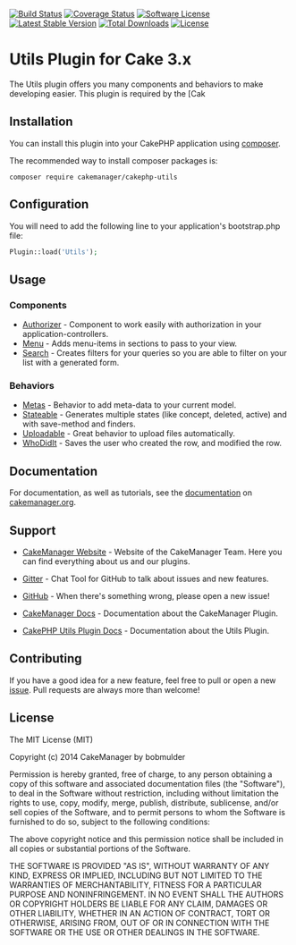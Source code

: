 
[![Build Status](https://travis-ci.org/cakemanager/cakephp-utils.svg?branch=1.0)](https://travis-ci.org/cakemanager/cakephp-utils)
[![Coverage Status](https://coveralls.io/repos/cakemanager/cakephp-utils/badge.svg?branch=1.0)](https://coveralls.io/r/cakemanager/cakephp-utils?branch=1.0)
[![Software License](https://img.shields.io/badge/license-MIT-brightgreen.svg?style=flat-square)](LICENSE)
[![Latest Stable Version](https://poser.pugx.org/cakemanager/cakephp-utils/v/stable.svg)](https://packagist.org/packages/cakemanager/cakephp-utils) 
[![Total Downloads](https://poser.pugx.org/cakemanager/cakephp-utils/downloads.svg)](https://packagist.org/packages/cakemanager/cakephp-utils) 
[![License](https://poser.pugx.org/cakemanager/cakephp-utils/license.svg)](https://packagist.org/packages/cakemanager/cakephp-utils)

Utils Plugin for Cake 3.x
=========================

The Utils plugin offers you many components and behaviors to make developing easier. This plugin is required by the [Cak

Installation
------------

You can install this plugin into your CakePHP application using [composer](http://getcomposer.org).

The recommended way to install composer packages is:

```
composer require cakemanager/cakephp-utils
```

## Configuration

You will need to add the following line to your application's bootstrap.php file:

```php
Plugin::load('Utils');
```

Usage
-----

### Components

- [Authorizer](http://cakemanager.org/docs/utils/1.0/components/authorizer/) - Component to work easily with authorization in your application-controllers.
- [Menu](http://cakemanager.org/docs/utils/1.0/components/menu/) - Adds menu-items in sections to pass to your view.
- [Search](http://cakemanager.org/docs/utils/1.0/components/search/) - Creates filters for your queries so you are able to filter on your list with a generated form.

### Behaviors

- [Metas](http://cakemanager.org/docs/utils/1.0/behaviors/metas/) - Behavior to add meta-data to your current model.
- [Stateable](http://cakemanager.org/docs/utils/1.0/behaviors/stateable/) - Generates multiple states (like concept, deleted, active) and with save-method and finders.
- [Uploadable](http://cakemanager.org/docs/utils/1.0/behaviors/uploadable/) - Great behavior to upload files automatically.
- [WhoDidIt](http://cakemanager.org/docs/utils/1.0/behaviors/whodidit/) - Saves the user who created the row, and modified the row.

Documentation
-------------

For documentation, as well as tutorials, see the [documentation](http://cakemanager.org/docs/utils/1.0/) on [cakemanager.org](http://cakemanager.org).

Support
-------

- [CakeManager Website](http://cakemanager.org/) - Website of the CakeManager Team. Here you can find everything about us and our plugins.

- [Gitter](https://gitter.im/cakemanager/cakephp-cakemanager) - Chat Tool for GitHub to talk about issues and new features.

- [GitHub](https://github.com/cakemanager/cakephp-utils/issues) - When there's something wrong, please open a new issue!

- [CakeManager Docs](http://cakemanager.org/docs/1.0/) - Documentation about the CakeManager Plugin.

- [CakePHP Utils Plugin Docs](http://cakemanager.org/docs/utils/1.0/) - Documentation about the Utils Plugin.


Contributing
------------

If you have a good idea for a new feature, feel free to pull or open a new  [issue](https://github.com/cakemanager/cakephp-utils/issues). Pull requests are always more than welcome!

License
-------

The MIT License (MIT)

Copyright (c) 2014 CakeManager by bobmulder

Permission is hereby granted, free of charge, to any person obtaining a copy
of this software and associated documentation files (the "Software"), to deal
in the Software without restriction, including without limitation the rights
to use, copy, modify, merge, publish, distribute, sublicense, and/or sell
copies of the Software, and to permit persons to whom the Software is
furnished to do so, subject to the following conditions:

The above copyright notice and this permission notice shall be included in all
copies or substantial portions of the Software.

THE SOFTWARE IS PROVIDED "AS IS", WITHOUT WARRANTY OF ANY KIND, EXPRESS OR
IMPLIED, INCLUDING BUT NOT LIMITED TO THE WARRANTIES OF MERCHANTABILITY,
FITNESS FOR A PARTICULAR PURPOSE AND NONINFRINGEMENT. IN NO EVENT SHALL THE
AUTHORS OR COPYRIGHT HOLDERS BE LIABLE FOR ANY CLAIM, DAMAGES OR OTHER
LIABILITY, WHETHER IN AN ACTION OF CONTRACT, TORT OR OTHERWISE, ARISING FROM,
OUT OF OR IN CONNECTION WITH THE SOFTWARE OR THE USE OR OTHER DEALINGS IN THE
SOFTWARE.
